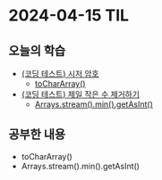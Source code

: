 # 2024-04-15 TIL
## 오늘의 학습
- [(코딩 테스트) 시저 암호](/Coding%20Test/프로그래머스/연습문제/시저%20암호.md)
	- [toCharArray()](/Java/Method/toCharArray().md)
- [(코딩 테스트) 제일 작은 수 제거하기](Coding%20Test/프로그래머스/연습문제/제일%20작은%20수%20제거하기.md)
	- [Arrays.stream().min().getAsInt()](/Java/Method/Arrays.stream().min().getAsInt().md)

## 공부한 내용
- toCharArray()
- Arrays.stream().min().getAsInt()